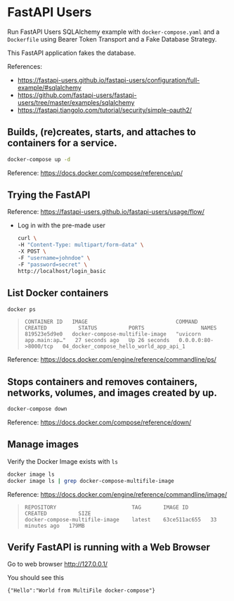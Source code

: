 # FastAPI Users

Run FastAPI Users SQLAlchemy example with `docker-compose.yaml` and a `Dockerfile`
using Bearer Token Transport and a Fake Database Strategy.

This FastAPI application fakes the database.

References:
- https://fastapi-users.github.io/fastapi-users/configuration/full-example/#sqlalchemy
- https://github.com/fastapi-users/fastapi-users/tree/master/examples/sqlalchemy
- https://fastapi.tiangolo.com/tutorial/security/simple-oauth2/


## Builds, (re)creates, starts, and attaches to containers for a service.

  ```sh
  docker-compose up -d
  ```

   Reference: https://docs.docker.com/compose/reference/up/


## Trying the FastAPI

Reference: https://fastapi-users.github.io/fastapi-users/usage/flow/

- Log in with the pre-made user

  ```sh
  curl \
  -H "Content-Type: multipart/form-data" \
  -X POST \
  -F "username=johndoe" \
  -F "password=secret" \
  http://localhost/login_basic
  ```


## List Docker containers

  ```sh
  docker ps
  ```

  >```
  >CONTAINER ID   IMAGE                            COMMAND                  CREATED          STATUS          PORTS                  NAMES
  >819523e5d9e0   docker-compose-multifile-image   "uvicorn app.main:ap…"   27 seconds ago   Up 26 seconds   0.0.0.0:80->8000/tcp   04_docker_compose_hello_world_app_api_1
  >```

  Reference: https://docs.docker.com/engine/reference/commandline/ps/


## Stops containers and removes containers, networks, volumes, and images created by up.

  ```sh
  docker-compose down
  ```

  Reference: https://docs.docker.com/compose/reference/down/


## Manage images

  Verify the Docker Image exists with `ls`

  ```sh
  docker image ls
  docker image ls | grep docker-compose-multifile-image
  ```

  Reference: https://docs.docker.com/engine/reference/commandline/image/

  >```
  >REPOSITORY                        TAG       IMAGE ID       CREATED          SIZE
  >docker-compose-multifile-image    latest    63ce511ac655   33 minutes ago   179MB
  >```


## Verify FastAPI is running with a Web Browser

  Go to web browser http://127.0.0.1/

  You should see this

  ```
  {"Hello":"World from MultiFile docker-compose"}
  ```
